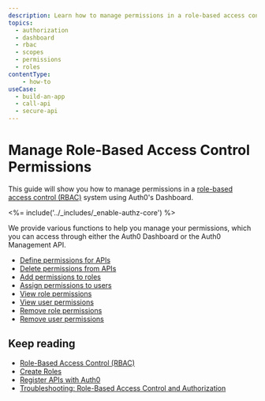 ```yaml
---
description: Learn how to manage permissions in a role-based access control (RBAC) system using the Auth0 Management Dashboard. For use with Auth0's API Authorization Core feature set.
topics:
  - authorization
  - dashboard
  - rbac
  - scopes
  - permissions
  - roles
contentType: 
    - how-to
useCase:
  - build-an-app
  - call-api
  - secure-api
---
```

# Manage Role-Based Access Control Permissions

This guide will show you how to manage permissions in a  [role-based access control (RBAC)](/authorization/concepts/rbac) system using Auth0's Dashboard.

<%= include('../_includes/_enable-authz-core') %>

We provide various functions to help you manage your permissions, which you can access through either the Auth0 Dashboard or the Auth0 Management API.

- [Define permissions for APIs](/dashboard/guides/apis/add-permissions-apis)
- [Delete permissions from APIs](/dashboard/guides/apis/delete-permissions-apis)
- [Add permissions to roles](/dashboard/guides/roles/add-permissions-roles)
- [Assign permissions to users](/dashboard/guides/users/assign-permissions-users)
- [View role permissions](/dashboard/guides/roles/view-role-permissions)
- [View user permissions](/dashboard/guides/users/view-user-permissions)
- [Remove role permissions](/dashboard/guides/roles/remove-role-permissions)
- [Remove user permissions](/dashboard/guides/users/remove-user-permissions)

## Keep reading

- [Role-Based Access Control (RBAC)](/authorization/concepts/rbac)
- [Create Roles](/dashboard/guides/roles/create-roles)
- [Register APIs with Auth0](/architecture-scenarios/mobile-api/part-2#create-the-api)
- [Troubleshooting: Role-Based Access Control and Authorization](/authorization/concepts/troubleshooting)
